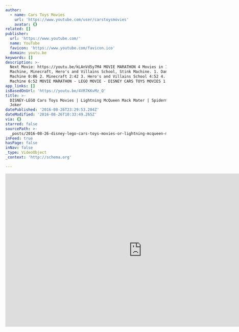 ```yaml
---
author:
  - name: Cars Toys Movies
    url: 'https://www.youtube.com/user/carstoysmovies'
    avatar: {}
related: []
publisher:
  url: 'https://www.youtube.com/'
  name: YouTube
  favicon: 'https://www.youtube.com/favicon.ico'
  domain: youtu.be
keywords: []
description: >-
  Next Movie: https://youtu.be/kLAnVd5y7M4 MOVIE MARATHON 4 Movies in 1 Dance
  Machine, Minecraft, Hero's and Villains School, Stink Machine. 1. Dance
  Machine 0:06 2. Minecraft 2:42 3. Hero's and Villains School 4:52 4. Stink
  Machine 6:52 MOVIE MARATHON - LEGO MOVIE - DISNEY CARS TOYS MOVIES 1.
app_links: []
isBasedOnUrl: 'https://youtu.be/4VR7KKvMz_Q'
title: >-
  DISNEY-LEGO Cars Toys Movies | Lightning McQueen Mack Mater | Spiderman Batman
  Joker
datePublished: '2016-08-26T23:29:53.204Z'
dateModified: '2016-08-26T10:33:49.265Z'
via: {}
starred: false
sourcePath: >-
  _posts/2016-08-26-disney-lego-cars-toys-movies-or-lightning-mcqueen-mack-mater.md
inFeed: true
hasPage: false
inNav: false
_type: VideoObject
_context: 'http://schema.org'

---
```

<iframe src="https://cdn.embedly.com/widgets/media.html?src=https%3A%2F%2Fwww.youtube.com%2Fembed%2F4VR7KKvMz_Q%3Ffeature%3Doembed&amp;url=http%3A%2F%2Fwww.youtube.com%2Fwatch%3Fv%3D4VR7KKvMz_Q&amp;image=https%3A%2F%2Fi.ytimg.com%2Fvi%2F4VR7KKvMz_Q%2Fhqdefault.jpg&amp;key=b7d04c9b404c499eba89ee7072e1c4f7&amp;type=text%2Fhtml&amp;schema=youtube" width="854" height="480" scrolling="no" frameborder="0" allowfullscreen="" style=""></iframe>